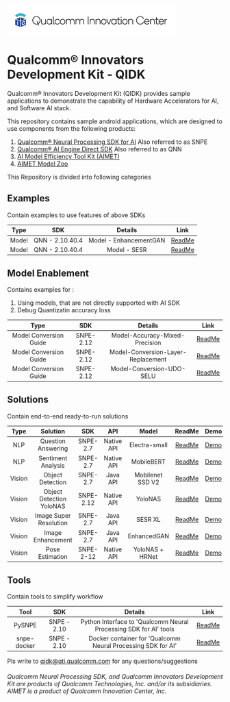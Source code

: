 ![Screenshot](./images/logo-quic-on@h68.png)

# Qualcomm® Innovators Development Kit - QIDK

Qualcomm® Innovators Development Kit (QIDK) provides sample applications to demonstrate the capability of Hardware Accelerators for AI, and Software AI stack.

This repository contains sample android applications, which are designed to use components from the following products:

1. [Qualcomm® Neural Processing SDK for AI](https://developer.qualcomm.com/software/qualcomm-neural-processing-sdk)
   Also referred to as SNPE
2. [Qualcomm® AI Engine Direct SDK](https://developer.qualcomm.com/software/qualcomm-ai-engine-direct-sdk)
   Also referred to as QNN
3. [AI Model Efficiency Tool Kit (AIMET)](https://github.com/quic/aimet)
4. [AIMET Model Zoo](https://github.com/quic/aimet-model-zoo)

This Repository is divided into following categories

## Examples

Contain examples to use features of above SDKs

|   Type    | SDK   |   Details   |   Link |
|  :---:    |    :---:   |    :---:  |   :---:  |
|  Model    | QNN - 2.10.40.4  |  Model - EnhancementGAN | [ReadMe](./Examples/QNN-Model-Example-EnhancementGAN/README.md) |
|  Model    | QNN - 2.10.40.4  |  Model - SESR | [ReadMe](./Examples/QNN-Model-Example-SESR/README.md) |

## Model Enablement

Contains examples for : 

1. Using models, that are not directly supported with AI SDK
2. Debug Quantizatin accuracy loss

|   Type    | SDK   |   Details   |   Link |
|  :---:    |    :---:   |    :---:  |   :---:  |
| Model Conversion Guide | SNPE-2.12 | Model-Accuracy-Mixed-Precision | [ReadMe](./Model-Enablement/Model-Accuracy-Mixed-Precision/README.md)|
| Model Conversion Guide | SNPE-2.12 | Model-Conversion-Layer-Replacement | [ReadMe](./Model-Enablement/Model-Conversion-Layer-Replacement/README.md)|
| Model Conversion Guide | SNPE-2.12 | Model-Conversion-UDO-SELU | [ReadMe](./Model-Enablement/Model-Conversion-UDO-SELU/README.md)|

## Solutions

Contain end-to-end ready-to-run solutions

|   Type     | Solution   |   SDK   |   API   | Model   |   ReadMe |  Demo   |
|  :---:     |    :---:   |    :---:  |    :---:  |    :---:  |   :---:  |  :---:  |
|  NLP       | Question Answering       |  SNPE-2.7 | Native API | Electra-small     |  [ReadMe](./Solutions/NLPSolution1-QuestionAnswering/README.md) |   [Demo](./Solutions/NLPSolution1-QuestionAnswering/README.md#qa-app-workflow)   |
|  NLP       | Sentiment Analysis       |  SNPE-2.7 | Native API | MobileBERT     |  [ReadMe](./Solutions/NLPSolution2-SentimentAnalysis/README.md)  |   [Demo](./Solutions/NLPSolution2-SentimentAnalysis/README.md#sa-app-workflow)   |
|  Vision    | Object Detection       |  SNPE-2.7 |   Java API  | Mobilenet SSD V2    | [ReadMe](./Solutions/VisionSolution1-ObjectDetection/README.md) |   [Demo](./Solutions/VisionSolution1-ObjectDetection/demo/ObjectDetection-Demo.gif)   |
|  Vision    | Object Detection YoloNAS | SNPE-2.12 | Native API | YoloNAS| [ReadMe](./Solutions/VisionSolution1-ObjectDetection-YoloNas/README.md)| [Demo](./Solutions/VisionSolution1-ObjectDetection-YoloNas/demo/ObjectDetectYoloNAS.gif)|
|  Vision    | Image Super Resolution       |SNPE-2.7 |   Java API | SESR XL    | [ReadMe](./Solutions/VisionSolution2-ImageSuperResolution/README.md) |   [Demo](./Solutions/VisionSolution2-ImageSuperResolution/demo/VisionSolution2-ImageSuperResolution.gif)   |
|  Vision    | Image Enhancement       |SNPE-2.7 |  Java API | EnhancedGAN    | [ReadMe](./Solutions/VisionSolution3-ImageEnhancement/README.md)  |   [Demo](./Solutions/VisionSolution3-ImageEnhancement/demo/VisionSolution3-ImageEnhancement.gif)   |
|  Vision    | Pose Estimation |SNPE-2-12| Native API|YoloNAS + HRNet| [ReadMe](./Solutions/VisionSolution4-PoseEstimation/README.md)|[Demo](./Solutions/VisionSolution4-PoseEstimation/demo/PoseDetectionYoloNas.gif)|

## Tools

Contain tools to simplify workflow

|   Tool    | SDK   |   Details   |   Link |
|  :---:    |    :---:   |    :---:  |   :---:  |
|  PySNPE   | SNPE - 2.10  |  Python Interface to 'Qualcomm Neural Processing SDK for AI' tools | [ReadMe](./Tools/pysnpe_utils/README.md) |
|  snpe-docker    | SNPE - 2.10  |  Docker container for 'Qualcomm Neural Processing SDK for AI' | [ReadMe](./Tools/snpe-docker/README.md) |

Pls write to qidk@qti.qualcomm.com for any questions/suggestions

###### *Qualcomm Neural Processing SDK, and Qualcomm Innovators Development Kit are products of Qualcomm Technologies, Inc. and/or its subsidiaries. AIMET is a product of Qualcomm Innovation Center, Inc.*
